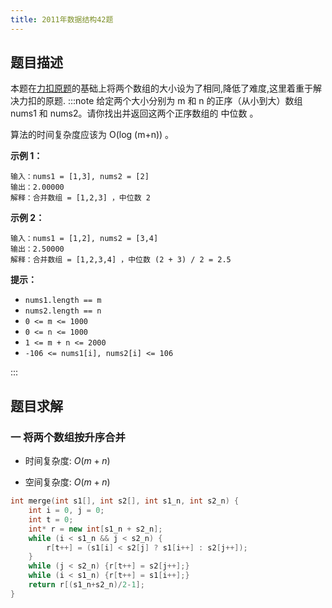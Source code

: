 ```yaml
---
title: 2011年数据结构42题
---
```


## 题目描述

本题在[力扣原题](https://leetcode.cn/problems/median-of-two-sorted-arrays/)的基础上将两个数组的大小设为了相同,降低了难度,这里着重于解决力扣的原题.
:::note
给定两个大小分别为 m 和 n 的正序（从小到大）数组 nums1 和 nums2。请你找出并返回这两个正序数组的 中位数 。

算法的时间复杂度应该为 O(log (m+n)) 。

**示例 1：**

```
输入：nums1 = [1,3], nums2 = [2]
输出：2.00000
解释：合并数组 = [1,2,3] ，中位数 2
```

**示例 2：**

```
输入：nums1 = [1,2], nums2 = [3,4]
输出：2.50000
解释：合并数组 = [1,2,3,4] ，中位数 (2 + 3) / 2 = 2.5
```

**提示：**

- `nums1.length == m`
- `nums2.length == n`
- `0 <= m <= 1000`
- `0 <= n <= 1000`
- `1 <= m + n <= 2000`
- `-106 <= nums1[i], nums2[i] <= 106`

:::

## 题目求解

### 一 将两个数组按升序合并

- 时间复杂度: $O( m+n )$

- 空间复杂度: $O(m+n)$

```cpp
int merge(int s1[], int s2[], int s1_n, int s2_n) {
	int i = 0, j = 0;
	int t = 0;
	int* r = new int[s1_n + s2_n];
	while (i < s1_n && j < s2_n) {
		r[t++] = (s1[i] < s2[j] ? s1[i++] : s2[j++]);
	}
	while (j < s2_n) {r[t++] = s2[j++];}
	while (i < s1_n) {r[t++] = s1[i++];}
	return r[(s1_n+s2_n)/2-1];
}
```

